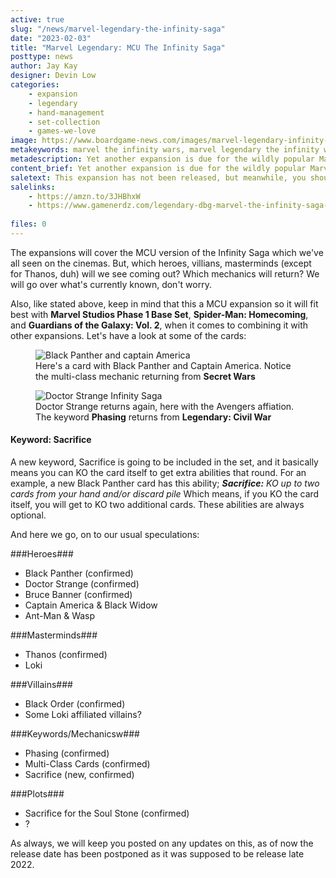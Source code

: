 ```yaml
---
active: true
slug: "/news/marvel-legendary-the-infinity-saga"
date: "2023-02-03"
title: "Marvel Legendary: MCU The Infinity Saga"
posttype: news
author: Jay Kay
designer: Devin Low
categories: 
    - expansion
    - legendary
    - hand-management
    - set-collection
    - games-we-love
image: https://www.boardgame-news.com/images/marvel-legendary-infinity-wars.webp
metakeywords: marvel the infinity wars, marvel legendary the infinity wars, marvel legendary the infinity saga, marvel legendary mcu the infinity saga
metadescription: Yet another expansion is due for the wildly popular Marvel Legendary, this time a MCU version, which will contain photos from the movies rather than drawed graphics. Let's have a look at Marvel Legendary - The Infinity Saga.
content_brief: Yet another expansion is due for the wildly popular Marvel Legendary, this time a MCU version, which will contain photos from the movies rather than drawed graphics. Let's have a look at Marvel Legendary - The Infinity Saga.
saletext: This expansion has not been released, but meanwhile, you should get a hold of Legendary - MCU 10th Anniversary as it is the 'base game' of t he MCU style Legendary.
salelinks: 
    - https://amzn.to/3JHBhxW
    - https://www.gamenerdz.com/legendary-dbg-marvel-the-infinity-saga-expansion-preorder?aff=34
   
files: 0
---
```

The expansions will cover the MCU version of the Infinity Saga which we've all seen on the cinemas. But, which heroes, villians, masterminds (except for Thanos, duh) will we see coming out? Which mechanics will return? We will go over what's currently known, don't worry.

Also, like stated above, keep in mind that this a MCU expansion so it will fit best with **Marvel Studios Phase 1 Base Set**,  **Spider-Man: Homecoming**, and **Guardians of the Galaxy: Vol. 2**, when it comes to combining it with other expansions.
Let's have a look at some of the cards:
<figure class="figure">
    <img class="image fluid" alt="Black Panther and captain America" src="https://www.boardgame-news.com/images/legendary-marvel-studios-infinity-saga-black-panther.webp" >
    </img>
    <figcaption class="figcaption">Here's a card with Black Panther and Captain America. Notice the multi-class mechanic returning from <strong>Secret Wars</strong></figcaption>
</figure>
<figure class="figure">
    <img class="image fluid" alt="Doctor Strange Infinity Saga" src="https://www.boardgame-news.com/images/legendary-marvel-studios-infinity-saga-doctor-strange.webp" >
    </img>
    <figcaption class="figcaption">Doctor Strange returns again, here with the Avengers affiation. The keyword <strong>Phasing</strong> returns from <strong>Legendary: Civil War</strong></figcaption>
</figure>

#### Keyword: Sacrifice
A new keyword, Sacrifice is going to be included in the set, and it basically means you can KO the card itself to get extra abilities that round. For an example, a new Black Panther card has this ability; ***Sacrifice:*** *KO up to two cards from your hand and/or discard pile* Which means, if you KO the card itself, you will get to KO two additional cards. These abilities are always optional.

And here we go, on to our usual speculations:

 ###Heroes###
 - Black Panther (confirmed)
 - Doctor Strange (confirmed)
 - Bruce Banner (confirmed)
 - Captain America & Black Widow
 - Ant-Man & Wasp

 ###Masterminds###
 - Thanos (confirmed)
 - Loki

###Villains###
- Black Order (confirmed)
- Some Loki affiliated villains?

###Keywords/Mechanicsw###
- Phasing (confirmed)
- Multi-Class Cards (confirmed)
- Sacrifice (new, confirmed)

###Plots###
- Sacrifice for the Soul Stone (confirmed)
- ?

As always, we will keep you posted on any updates on this, as of now the release date has been postponed as it was supposed to be release late 2022.